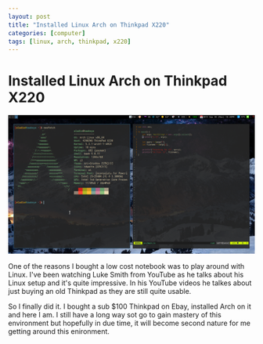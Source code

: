 ```yaml
---
layout: post
title: "Installed Linux Arch on Thinkpad X220"
categories: [computer]
tags: [linux, arch, thinkpad, x220]
---
```


# Installed Linux Arch on Thinkpad X220

![linux-arch-screenshot](/assets/linux-arch-screenshot.png)

One of the reasons I bought a low cost notebook was to play around with Linux.  I've been watching Luke Smith from YouTube as he talks about his Linux setup and it's quite impressive.  In his YouTube videos he talkes about just buying an old Thinkpad as they are still quite usable.

So I finally did it.  I bought a sub $100 Thinkpad on Ebay, installed Arch on it and here I am.  I still have a long way sot go to gain mastery of this environment but hopefully in due time, it will become second nature for me getting around this enironment.


